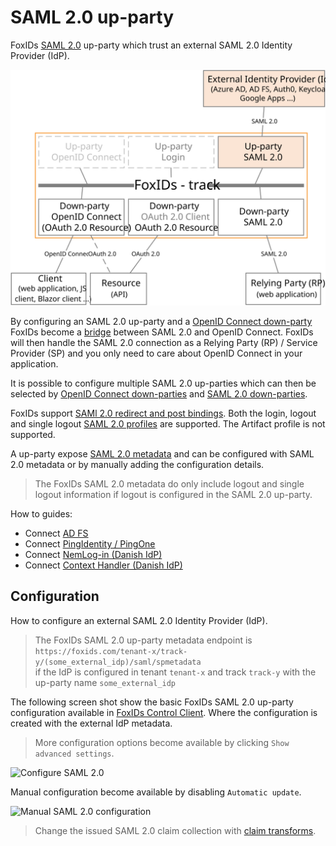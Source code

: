 # SAML 2.0 up-party

FoxIDs [SAML 2.0](https://docs.oasis-open.org/security/saml/v2.0/saml-core-2.0-os.pdf) up-party which trust an external SAML 2.0 Identity Provider (IdP).

![FoxIDs SAML 2.0 up-party](images/parties-up-party-saml.svg)

By configuring an SAML 2.0 up-party and a [OpenID Connect down-party](down-party-oidc.md) FoxIDs become a [bridge](bridge.md) between SAML 2.0 and OpenID Connect. 
FoxIDs will then handle the SAML 2.0 connection as a Relying Party (RP) / Service Provider (SP) and you only need to care about OpenID Connect in your application.

It is possible to configure multiple SAML 2.0 up-parties which can then be selected by [OpenID Connect down-parties](down-party-oidc.md) and [SAML 2.0 down-parties](down-party-saml-2.0.md).

FoxIDs support [SAMl 2.0 redirect and post bindings](https://docs.oasis-open.org/security/saml/v2.0/saml-bindings-2.0-os.pdf). Both the login, logout and single logout [SAML 2.0 profiles](https://docs.oasis-open.org/security/saml/v2.0/saml-profiles-2.0-os.pdf) are supported. The Artifact profile is not supported.

A up-party expose [SAML 2.0 metadata](https://docs.oasis-open.org/security/saml/v2.0/saml-metadata-2.0-os.pdf) and can be configured with SAML 2.0 metadata or by manually adding the configuration details.

> The FoxIDs SAML 2.0 metadata do only include logout and single logout information if logout is configured in the SAML 2.0 up-party.

How to guides:

- Connect [AD FS](up-party-howto-saml-2.0-adfs.md)
- Connect [PingIdentity / PingOne](up-party-howto-saml-2.0-pingone.md)
- Connect [NemLog-in (Danish IdP)](up-party-howto-saml-2.0-nemlogin.md)
- Connect [Context Handler (Danish IdP)](howto-saml-2.0-context-handler.md#up-party---connect-to-context-handler)

## Configuration
How to configure an external SAML 2.0 Identity Provider (IdP).

> The FoxIDs SAML 2.0 up-party metadata endpoint is `https://foxids.com/tenant-x/track-y/(some_external_idp)/saml/spmetadata`  
> if the IdP is configured in tenant `tenant-x` and track `track-y` with the up-party name `some_external_idp`  

The following screen shot show the basic FoxIDs SAML 2.0 up-party configuration available in [FoxIDs Control Client](control.md#foxids-control-client).
Where the configuration is created with the external IdP metadata.

> More configuration options become available by clicking `Show advanced settings`.

![Configure SAML 2.0](images/configure-saml-up-party.png)


Manual configuration become available by disabling `Automatic update`.

![Manual SAML 2.0 configuration](images/configure-saml-manual-up-party.png)

> Change the issued SAML 2.0 claim collection with [claim transforms](claim-transform.md).